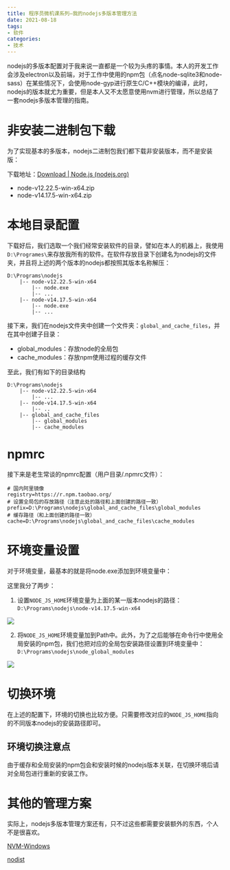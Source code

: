 ```yaml
---
title: 程序员微机课系列—我的nodejs多版本管理方法
date: 2021-08-18
tags: 
- 软件
categories: 
- 技术
---
```


nodejs的多版本配置对于我来说一直都是一个较为头疼的事情。本人的开发工作会涉及electron以及前端，对于工作中使用的npm包（点名node-sqlite3和node-sass）在某些情况下，会使用node-gyp进行原生C/C++模块的编译，此时，nodejs的版本就尤为重要，但是本人又不太愿意使用nvm进行管理，所以总结了一套nodejs多版本管理的指南。

<!-- more -->

# 非安装二进制包下载

为了实现基本的多版本，nodejs二进制包我们都下载非安装版本，而不是安装版：

下载地址：[Download | Node.js (nodejs.org)](https://nodejs.org/en/download/)

- node-v12.22.5-win-x64.zip
- node-v14.17.5-win-x64.zip

# 本地目录配置

下载好后，我们选取一个我们经常安装软件的目录，譬如在本人的机器上，我使用`D:\Programes\`来存放我所有的软件。在软件存放目录下创建名为nodejs的文件夹，并且将上述的两个版本的nodejs都按照其版本名称解压：

```
D:\Programs\nodejs
    |-- node-v12.22.5-win-x64
        |-- node.exe
        |-- ...
    |-- node-v14.17.5-win-x64
        |-- node.exe
        |-- ...
```

接下来，我们在nodejs文件夹中创建一个文件夹：`global_and_cache_files`，并在其中创建子目录：

- global_modules：存放node的全局包
- cache_modules：存放npm使用过程的缓存文件

至此，我们有如下的目录结构

```
D:\Programs\nodejs
    |-- node-v12.22.5-win-x64
        |-- ...
    |-- node-v14.17.5-win-x64
        |-- ..
    |-- global_and_cache_files
        |-- global_modules
        |-- cache_modules
```

# npmrc

接下来是老生常谈的npmrc配置（用户目录/.npmrc文件）：

```
# 国内阿里镜像
registry=https://r.npm.taobao.org/
# 设置全局包的存放路径（注意此处的路径和上面创建的路径一致）
prefix=D:\Programs\nodejs\global_and_cache_files\global_modules
# 缓存路径（和上面创建的路径一致）
cache=D:\Programs\nodejs\global_and_cache_files\cache_modules
```

# 环境变量设置

对于环境变量，最基本的就是将node.exe添加到环境变量中：

这里我分了两步：

1. 设置`NODE_JS_HOME`环境变量为上面的某一版本nodejs的路径：`D:\Programs\nodejs\node-v14.17.5-win-x64`

![](https://res.zhen.blog/images/post/2021-08-18-my-node-env/010-set_NODE_JS_HOME.jpg)

2. 将`NODE_JS_HOME`环境变量加到Path中。此外，为了之后能够在命令行中使用全局安装的npm包，我们也把对应的全局包安装路径设置到环境变量中：`D:\Programs\nodejs\node_global_modules`

![](https://res.zhen.blog/images/post/2021-08-18-my-node-env/020-set_env_path.jpg)

# 切换环境

在上述的配置下，环境的切换也比较方便。只需要修改对应的`NODE_JS_HOME`指向的不同版本nodejs的安装路径即可。

## 环境切换注意点

由于缓存和全局安装的npm包会和安装时候的nodejs版本关联，在切换环境后请对全局包进行重新的安装工作。

# 其他的管理方案

实际上，nodejs多版本管理方案还有，只不过这些都需要安装额外的东西，个人不是很喜欢。

[NVM-Windows](https://github.com/coreybutler/nvm-windows)

[nodist](https://github.com/nullivex/nodist)